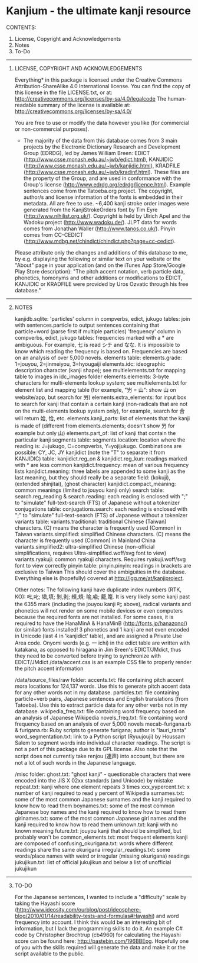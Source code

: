 Kanjium - the ultimate kanji resource
=======

CONTENTS:

  1. License, Copyright and Acknowledgements
  2. Notes
  3. To-Do

-----------

1. LICENSE, COPYRIGHT AND ACKNOWLEDGEMENTS

   Everything* in this package is licensed under the Creative Commons Attribution-ShareAlike 4.0 International license.
   You can find the copy of this license in the file LICENSE.txt, or at:
     http://creativecommons.org/licenses/by-sa/4.0/legalcode
   The human-readable summary of the license is available at:
     http://creativecommons.org/licenses/by-sa/4.0/

   You are free to use or modify the data however you like (for commercial or non-commercial purposes).

   * The majority of the data from this database comes from 3 main projects by the Electronic Dictionary Research and Development Group (EDRDG), led by James William Breen: EDICT (http://www.csse.monash.edu.au/~jwb/edict.html), KANJIDIC (http://www.csse.monash.edu.au/~jwb/kanjidic.html), KRADFILE (http://www.csse.monash.edu.au/~jwb/kradinf.html). These files are the property of the Group, and are used in conformance with the Group's license (http://www.edrdg.org/edrdg/licence.html).
     Example sentences come from the Tatoeba.org project.
     The copyright, author/s and license information of the fonts is embedded in their metadata. All are free to use.
     ~6,400 kanji stroke order images were generated from the KanjiStrokeOrders font by Tim Eyre (http://www.nihilist.org.uk/). Copyright is held by Ulrich Apel and the Wadoku project (http://www.wadoku.de/).
     JLPT data for words comes from Jonathan Waller (http://www.tanos.co.uk/).
     Pinyin comes from CC-CEDICT (http://www.mdbg.net/chindict/chindict.php?page=cc-cedict).

   Please attribute only the changes and additions of this database to me, by e.g. displaying the following or similar text on your website or the "About" page in your application (and on the iTunes App Store/Google Play Store description):
     "The pitch accent notation, verb particle data, phonetics, homonyms and other additions or modifications to EDICT, KANJIDIC or KRADFILE were provided by Uros Ozvatic through his free database."

-----------

2. NOTES

   kanjidb.sqlite:
      'particles' column in compverbs, edict, jukugo tables: join with sentences.particle to output sentences containing that particle+word (parse first if multiple particles)
      'frequency' column in compverbs, edict, jukugo tables: frequencies marked with a * are ambiguous. For example, 七 is read シチ and なな. It is impossible to know which reading the frequency is based on. Frequencies are based on an analysis of over 5,000 novels.
      elements table:
         elements.grade: 1=jouyou, 2=jinmeiyou, 3=hyougaiji
         elements.idc: ideographic description character (kanji shape); see multielements.txt for mapping table to images in idc_images folder
         elements.elements: 3-byte characters for multi-elements lookup system; see multielements.txt for element list and mapping table (for example, "屶 = 山": show 山 on website/app, but search for 屶)
         elements.extra_elements: for input box to search for kanji that contain a certain kanji (non-radicals that are not on the multi-elements lookup system only), for example, search for 合 will return 姶, 恰, etc.
         elements.kanji_parts: list of elements that the kanji is made of (different from elements.elements; doesn't show 屶 for example but only 山)
         elements.part_of: list of kanji that contain the particular kanji
      segments table:
         segments.location: location where the reading is: J=jukugo, C=compverbs, Y=yojijukugo. Combinations are possible: CY, JC, JY
      kanjidict (note the "T" to separate it from KANJIDIC) table:
         kanjidict.reg_on & kanjidict.reg_kun: readings marked with * are less common
         kanjidict.frequency: mean of various frequency lists
         kanjidict.meaning: three labels are appended to some kanji as the last meaning, but they should really be a separate field: (kokuji), (extended shinjitai), (ghost character)
         kanjidict.compact_meaning: common meanings (limited to jouyou kanji only)
      search table:
         search.reg_reading & search.reading: each reading is enclosed with ";" to "simulate" full-text-search (FTS) of Japanese without a tokenizer
      conjugations table:
         conjugations.search: each reading is enclosed with ";" to "simulate" full-text-search (FTS) of Japanese without a tokenizer
      variants table:
         variants.traditional: traditional Chinese (Taiwan) characters. (C) means the character is frequently used (Common) in Taiwan
         variants.simplified: simplified Chinese characters. (C) means the character is frequently used (Common) in Mainland China
         variants.simplified2: ultra-simplified Chinese (non-official simplifications, requires Ultra-simplified.woff/svg font to view)
         variants.ryakuji: common ryakuji characters. Requires ryakuji.woff/svg font to view correctly
      pinyin table:
         pinyin.pinyin: readings in brackets are exclusive to Taiwan
   This should cover the ambiguities in the database. Everything else is (hopefully) covered at http://igg.me/at/kanjiproject.

   Other notes:
      The following kanji have duplicate index numbers (RTK, KO): 𠮟,叱; 塡,填; 剝,剥; 頰,頬; 喻,喩; 籠,篭.
      It is very likely some kanji past the 6355 mark (including the jouyou kanji 𠮟 above), radical variants and phonetics will not render on some mobile devices or even computers because the required fonts are not installed. For some cases, it is required to have the HanaMinA & HanaMinB (http://fonts.jp/hanazono/) (or similar) fonts installed! 3 phonetics and 1 kanji are not even encoded in Unicode (last 4 in 'kanjidict' table), and are assigned a Private Use Area code.
      Onyomi words (e.g. 一 ichi) in the edict table are written with katakana, as opposed to hiragana in Jim Breen's EDICT/JMdict, thus they need to be converted before trying to synchronize with EDICT/JMdict
      /data/accent.css is an example CSS file to properly render the pitch accent information

   /data/source_files/raw folder:
      accents.txt: file containing pitch accent mora locations for 124,137 words. Use this to generate pitch accent data for any other words not in my database.
      particles.txt: file containing particle+verb pairs, Japanese sentences and English translations (from Tatoeba). Use this to extract particle data for any other verbs not in my database.
      wikipedia_freq.txt: file containing word frequency based on an analysis of Japanese Wikipedia
      novels_freq.txt: file containing word frequency based on an analysis of over 5,000 novels
      mecab-furigana.rb & furigana.rb: Ruby scripts to generate furigana; author is "lauri_ranta"
      word_segmentation.txt: link to a Python script (Ryuujouji) by Houssam Salem to segment words into individual character readings. The script is not a part of this package due to its GPL license. Also note that the script does not currently take renjou (連声) into account, but there are not a lot of such words in the Japanese language.

   /misc folder:
      ghost.txt: "ghost kanji" - questionable characters that were encoded into the JIS X 02xx standards (and Unicode) by mistake
      repeat.txt: kanji where one element repeats 3 times
      xxx_yypercent.txt: x number of kanji required to read y percent of Wikipedia
      surnames.txt: some of the most common Japanese surnames and the kanji required to know how to read them
      boynames.txt: some of the most common Japanese boy names and the kanji required to know how to read them
      girlnames.txt: some of the most common Japanese girl names and the kanji required to know how to read them
      unknown.txt: kanji with no known meaning
      future.txt: jouyou kanji that should be simplified, but probably won't be
      common_elements.txt: most frequent elements kanji are composed of
      confusing_okurigana.txt: words where different readings share the same okurigana
      irregular_readings.txt: some words/place names with weird or irregular (missing okurigana) readings
      jukujikun.txt: list of official jukujikun and below a list of unofficial jukujikun

-----------

3. TO-DO

   For the Japanese sentences, I wanted to include a "difficulty" scale by taking the Hayashi score (http://www.ideosity.com/ourblog/post/ideosphere-blog/2010/01/14/readability-tests-and-formulas#Hayashi) and word frequency into account. I think this would be an interesting bit of information, but I lack the programming skills to do it.
   An example C# code by Christopher Brochtrup (cb4960) for calculating the Hayashi score can be found here: http://pastebin.com/196BBEpg. Hopefully one of you with the skills required will generate the data and make it or the script available to the public.
